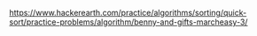 https://www.hackerearth.com/practice/algorithms/sorting/quick-sort/practice-problems/algorithm/benny-and-gifts-marcheasy-3/
